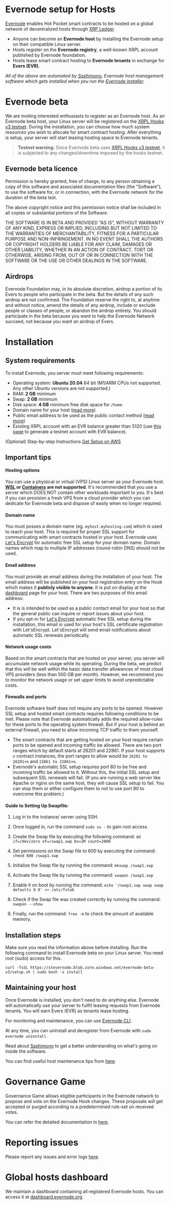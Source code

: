 # Evernode setup for Hosts

[Evernode](https://evernode.wordpress.com/) enables Hot Pocket smart contracts to be hosted on a global network of decentralized hosts through [XRP Ledger](https://xrpl.org/).

- Anyone can become an **Evernode host** by installing the Evernode setup on their compatible Linux server.
- Hosts register on the **Evernode registry**, a well-known XRPL account published by Evernode foundation.
- Hosts lease smart contract hosting to **Evernode tenants** in exchange for **Evers (EVR)**.

_All of the above are automated by [Sashimono](sashimono.md), Evernode host management software which gets installed when you run the [Evernode installer](#installation)._

# Evernode beta

We are inviting interested enthusiasts to register as an Evernode host. As an Evernode beta host, your Linux server will be registered on the [XRPL Hooks v3 testnet](https://hooks-testnet-v3.xrpl-labs.com/). During the installation, you can choose how much system resources you wish to allocate for smart contract hosting. After everything is setup, your server will start leasing hosting space to Evernode tenants.

> **Testnet warning:** Since Evernode beta uses [XRPL Hooks v3 testnet](https://hooks-testnet-v3.xrpl-labs.com/), it is subjected to any changes/downtime imposed by the hooks testnet.

## Evernode beta licence

Permission is hereby granted, free of charge, to any person obtaining a copy of this software and associated documentation files (the "Software"), to use the software for, or in connection, with the Evernode network for the duration of the beta test.

The above copyright notice and this permission notice shall be included in all copies or substantial portions of the Software.

THE SOFTWARE IS IN BETA AND PROVIDED "AS IS", WITHOUT WARRANTY OF ANY KIND, EXPRESS OR IMPLIED, INCLUDING BUT NOT LIMITED TO THE WARRANTIES OF MERCHANTABILITY, FITNESS FOR A PARTICULAR PURPOSE AND NON-INFRINGEMENT. IN NO EVENT SHALL THE AUTHORS OR COPYRIGHT HOLDERS BE LIABLE FOR ANY CLAIM, DAMAGES OR OTHER LIABILITY, WHETHER IN AN ACTION OF CONTRACT, TORT OR OTHERWISE, ARISING FROM, OUT OF OR IN CONNECTION WITH THE SOFTWARE OR THE USE OR OTHER DEALINGS IN THE
SOFTWARE.

## Airdrops

Evernode Foundation may, in its absolute discretion, airdrop a portion of its Evers to people who participate in the beta. But the details of any such airdrop are not confirmed. The Foundation reserve the right to, at anytime and without notice, amend the details of any airdrop, include or exclude people or classes of people, or abandon the airdrop entirely. You should participate in the beta because you want to help the Evernode Network succeed, not because you want an airdrop of Evers.

# Installation 


## System requirements

To install Evernode, you server must meet following requirements:

- Operating system: **Ubuntu 20.04** 64 bit (M1/ARM CPUs not supported. Any other Ubuntu versions are not supported.)
- RAM: **2 GB** minimum
- Swap: **2 GB** minimum
- Disk space: **4 GB** minimum free disk space for `/home`
- Domain name for your host ([read more](#domain-name))
- Public email address to be used as the public contact method ([read more](#email-address))
- Existing XRPL account with an EVR balance greater than 5120 (use [this page](https://dashboard.evernode.org/#/testnet-faucet) to generate a testnet account with EVR balance).

(Optional) Step-by-step Instructions [Get Setup on AWS](https://tinyurl.com/aws-instance)

## Important tips

#### Hosting options

You can use a phyisical or virtual (VPS) Linux server as your Evernode host. **[WSL](https://docs.microsoft.com/en-us/windows/wsl/about) or [Containers](https://linuxcontainers.org/) are not supported**. It's recommended that you use a server which DOES NOT contain other workloads important to you. It's best if you can provision a fresh VPS from a cloud provider which you can dedicate for Evernode beta and dispose of easily when no longer required.

#### Domain name

You must posses a domain name (eg. `myhost.myhosting.com`) which is used to reach your host. This is required for proper SSL support for communicating with smart contracts hosted in your host. Evernode uses [Let's Encrypt](https://letsencrypt.org/) for automatic free SSL setup for your domain name. Domain names which map to multiple IP addresses (round-robin DNS) should not be used.

#### Email address
You must provide an email address during the installation of your host. The email address will be published on your host registration entry on the Hook which makes it **publicly visible to anyone**. It is put on display at the [dashboard](https://dashboard.evernode.org/) page for your host. There are two purposes of this email address:
  - It is is intended to be used as a public contact email for your host so that the general public can inquire or report issues about your host.
  - If you opt-in for [Let's Encrypt](https://letsencrypt.org/) automatic free SSL setup during the installation, this email is used for your host's SSL certificate registration with Let'sEncrypt. Let'sEncrypt will send email notifications about automatic SSL renewals periodically.

#### Network usage costs

Based on the smart contracts that are hosted on your server, you server will accumulate network usage while its operating. During the beta, we predict that this will be well within the basic data transfer allowances of most cloud VPS providers (less than 500 GB per month). However, we recommend you to monitor the network usage or set upper limits to avoid unpredictable costs.

#### Firewalls and ports

Evernode software itself does not require any ports to be opened. However SSL setup and hosted smart contracts requires following conditions to be met. Please note that Evernode automatically adds the required allow-rules for these ports to the operating system firewall. But if your host is behind an external firewall, you need to allow incoming TCP traffic to them yourself.

- The smart contracts that are getting hosted on your host require certain ports to be opened and incoming traffic be allowed. There are two port ranges which by default starts at 26201 and 22861. If your host supports `n` contract instances, the port ranges to allow would be `26201 to 26201+n` and `22861 to 22861+n`.
- Evernode's automatic SSL setup requires port 80 to be free and incoming traffic be allowed to it. Without this, the initial SSL setup and subsequent SSL renewals will fail. (If you are running a web server like Apache or nginx on the same host, they will cause SSL setup to fail. You can stop them or either configure them to not to use port 80 to overcome this problem.)

#### Guide to Setting Up Swapfile:

1. Log in to the instance/ server using SSH.

2. Once logged in, run the command `sudo su -` to gain root access.

3. Create the Swap file by executing the following command: `dd if=/dev/zero of=/swap1.swp bs=1M count=2000`

4. Set permissions on the Swap file to 600 by executing the command: `chmod 600 /swap1.swp` 

5. Initialize the Swap file by running the command: `mkswap /swap1.swp`

6. Activate the Swap file by running the command: `swapon /swap1.swp`

7. Enable it on boot by running the command: `echo '/swap1.swp swap swap defaults 0 0' >> /etc/fstab`

8. Check if the Swap file was created correctly by running the command: `swapon --show`

9. Finally, run the command: `free -m` to check the amount of available memory. 


## Installation steps

Make sure you read the information above before installing. Run the following command to install Evernode beta on your Linux server. You need root (sudo) access for this.

```
curl -fsSL https://stevernode.blob.core.windows.net/evernode-beta-v3/setup.sh | sudo bash -s install
```

## Maintaining your host

Once Evernode is installed, you don't need to do anything else. Evernode will automatically use your server to fullfil leasing requests from Evernode tenants. You will earn Evers (EVR) as tenants lease hosting.

For monitoring and maintenance, you can use [Evernode CLI](evernode-cli.md).

At any time, you can uninstall and deregister from Evernode with `sudo evernode uninstall`.

Read about [Sashimono](sashimono.md) to get a better understanding on what's going on inside the software.

You can find useful host maintenance tips from [here](maintenance-tips.md).

# Governance Game

Governance Game allows eligible participants in the Evernode network to propose and vote on the Evernode Hook changes. These proposals will get accepted or purged according to a predetermined rule-set on received votes.

You can refer the detailed documentation in [here](governance-game.md).

# Reporting issues

Please report any issues and error logs [here](https://github.com/HotPocketDev/evernode-host/issues).

# Global hosts dashboard

We maintain a dashboard containing all registered Evernode hosts. You can access it at [dashboard.evernode.org](https://dashboard.evernode.org/).
